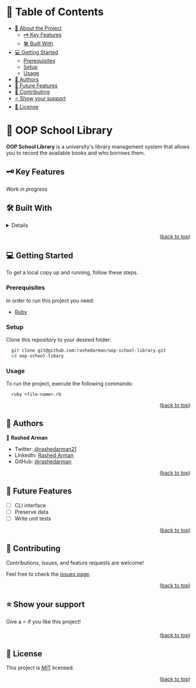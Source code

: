 <a name="readme-top"></a>

# 📗 Table of Contents

- [📖 About the Project](#about-project)
  - [🗝️ Key Features](#key-features)
  - [🛠️ Built With](#built-with)
- [💻 Getting Started](#getting-started)
  - [Prerequisites](#prerequisites)
  - [Setup](#setup)
  - [Usage](#usage)
- [👥 Authors](#authors)
- [🔭 Future Features](#future-features)
- [🤝 Contributing](#contributing)
- [⭐️ Show your support](#support)
- [📝 License](#license)

# 📖 OOP School Library <a name="about-project"></a>

**OOP School Library** is a university's library management system that allows you to record the available books and who borrows them.

## 🗝️ Key Features <a name="key-features"></a>

*Work in progress*

## 🛠️ Built With <a name="built-with"></a>

<details>
  <ul>
    <li><a href="https://www.ruby-lang.org/en/">Ruby</a></li>
  </ul>
</details>

<p align="right">(<a href="#readme-top">back to top</a>)</p>

## 💻 Getting Started <a name="getting-started"></a>

To get a local copy up and running, follow these steps.

### Prerequisites

In order to run this project you need:

- [Ruby](https://www.ruby-lang.org/en/documentation/installation/)

### Setup

Clone this repository to your desired folder:

```sh
  git clone git@github.com:rashedarman/oop-school-library.git
  cd oop-school-libary
```

### Usage

To run the project, execute the following commands:

```
  ruby <file-name>.rb
```

<p align="right">(<a href="#readme-top">back to top</a>)</p>

## 👥 Authors <a name="authors"></a>

👤 **Rashed Arman**
- Twitter: [@rashedarman21](https://twitter.com/rashedarman21)
- LinkedIn: [Rashed Arman](https://linkedin.com/in/rashedarman)
- GitHub: [@rashedarman](https://github.com/rashedarman)

<p align="right">(<a href="#readme-top">back to top</a>)</p>

## 🔭 Future Features <a name="future-features"></a>
- [ ] CLI interface
- [ ] Preserve data
- [ ] Write unit tests

<p align="right">(<a href="#readme-top">back to top</a>)</p>

## 🤝 Contributing <a name="contributing"></a>

Contributions, issues, and feature requests are welcome!

Feel free to check the [issues page](../../issues/).

<p align="right">(<a href="#readme-top">back to top</a>)</p>

## ⭐️ Show your support <a name="support"></a>

Give a ⭐️ if you like this project!

<p align="right">(<a href="#readme-top">back to top</a>)</p>

## 📝 License <a name="license"></a>

This project is [MIT](./MIT.md) licensed.

<p align="right">(<a href="#readme-top">back to top</a>)</p>
